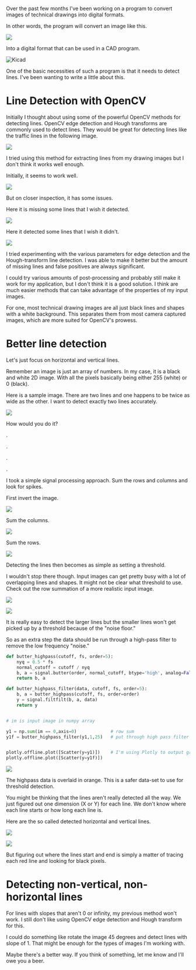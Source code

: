 

Over the past few months I've been working on a program to convert images of technical drawings into digital formats.

In other words, the program will convert an image like this.

![](https://i.imgur.com/bfyBpuC.png)

Into a digital format that can be used in a CAD program.

![Kicad](https://i.imgur.com/z70Ivf3.png)

One of the basic necessities of such a program is that it needs to detect lines.  I've been wanting to write a little about this.

# Line Detection with OpenCV

Initially I thought about using some of the powerful OpenCV methods for detecting lines.  OpenCV edge detection and Hough transforms
are commonly used to detect lines.  They would be great for detecting lines like the traffic lines in the following image.

[<img src="https://i.imgur.com/zhFsvth.png">](https://i.imgur.com/zhFsvth.png)

I tried using this method for extracting lines from my drawing images but I don't think it works well enough.

Initially, it seems to work well.

![](https://i.imgur.com/OYiT92A.png)

<!--Blue lines representing the detected lines are drawn over the image.-->

But on closer inspection, it has some issues.

Here it is missing some lines that I wish it detected.

![](https://i.imgur.com/5EG8YhZ.png)

Here it detected some lines that I wish it didn't.

![](https://i.imgur.com/5qvi0w7.png)

I tried experimenting with the various parameters for edge detection and the
Hough-transform line detection.  I was able to make it better but the
amount of missing lines and false positives are always significant.

I could try various amounts of post-processing and probably still make it work for my application,
but I don't think it is a good solution.  I think are much easier methods that can take advantage
of the properties of my input images.  

For one, most technical drawing images are all just black lines and shapes
with a white background.  This separates them from most camera captured images, which are more suited for OpenCV's prowess.


# Better line detection

Let's just focus on horizontal and vertical lines.

Remember an image is just an array of numbers.  In my case, it is a black and
white 2D image.  With all the pixels basically being either 255 (white) or 0
(black).

Here is a sample image.  There are two lines and
one happens to be twice as wide as the other.  I want to detect exactly two lines
accurately.

![](https://i.imgur.com/4LRnID4.png)


<!--255 255 255 255 255 255 255 255 255 255 255 255 255 255 255 255-->
<!--255 255 255 255 255 255 255 255 255 255 255 255 255 255 255 255-->
<!--255 255 255 255 255 255 255 255 255 255 255 255 255 255 255 255-->
<!--255 255   0   0 255 255 255 255 255 255 255 255 255 255 255 255-->
<!--255 255   0   0 255 255 255 255 255 255 255 255 255 255 255 255-->
<!--255 255   0   0 255 255 255 255 255 255 255 255 255 255 255 255-->
<!--255 255   0   0 255 255 255 255   0 255 255 255 255 255 255 255-->
<!--255 255   0   0 255 255   0   0   0 255 255 255 255 255 255 255-->
<!--255 255   0   0   0   0   0   0   0   0   0   0   0   0   0   0-->
<!--255 255   0   0 255 255   0   0   0 255 255 255 255 255 255 255-->
<!--255 255   0   0 255 255 255 255   0 255 255 255 255 255 255 255-->
<!--255 255   0   0 255 255 255 255 255 255 255 255 255 255 255 255-->
<!--255 255   0   0 255 255 255 255 255 255 255 255 255 255 255 255-->
<!--255 255   0   0 255 255 255 255 255 255 255 255 255 255 255 255-->
<!--255 255   0   0 255 255 255 255 255 255 255 255 255 255 255 255-->
<!--255 255   0   0 255 255 255 255 255 255 255 255 255 255 255 255-->
<!--255 255   0   0 255 255 255 255 255 255 255 255 255 255 255 255-->
<!--255 255   0   0 255 255 255 255 255 255 255 255 255 255 255 255-->


How would you do it?

.

.

.

.

I took a simple signal processing approach.  Sum the rows and columns and look for spikes.

First invert the image.

![](https://i.imgur.com/AA7SOgL.png)

  <!--0   0   0   0   0   0   0   0   0   0   0   0   0   0   0   0-->
  <!--0   0   0   0   0   0   0   0   0   0   0   0   0   0   0   0-->
  <!--0   0   0   0   0   0   0   0   0   0   0   0   0   0   0   0-->
  <!--0   0 255 255   0   0   0   0   0   0   0   0   0   0   0   0-->
  <!--0   0 255 255   0   0   0   0   0   0   0   0   0   0   0   0-->
  <!--0   0 255 255   0   0   0   0   0   0   0   0   0   0   0   0-->
  <!--0   0 255 255   0   0   0   0 255   0   0   0   0   0   0   0-->
  <!--0   0 255 255   0   0 255 255 255   0   0   0   0   0   0   0-->
  <!--0   0 255 255 255 255 255 255 255 255 255 255 255 255 255 255-->
  <!--0   0 255 255   0   0 255 255 255   0   0   0   0   0   0   0-->
  <!--0   0 255 255   0   0   0   0 255   0   0   0   0   0   0   0-->
  <!--0   0 255 255   0   0   0   0   0   0   0   0   0   0   0   0-->
  <!--0   0 255 255   0   0   0   0   0   0   0   0   0   0   0   0-->
  <!--0   0 255 255   0   0   0   0   0   0   0   0   0   0   0   0-->
  <!--0   0 255 255   0   0   0   0   0   0   0   0   0   0   0   0-->
  <!--0   0 255 255   0   0   0   0   0   0   0   0   0   0   0   0-->
  <!--0   0 255 255   0   0   0   0   0   0   0   0   0   0   0   0-->
  <!--0   0 255 255   0   0   0   0   0   0   0   0   0   0   0   0-->

<!--(the actual image has a lot more pixels)-->

Sum the columns.

![](https://i.imgur.com/2dIreef.png)

Sum the rows.

![](https://i.imgur.com/maYiWui.png)

Detecting the lines then becomes as simple as setting a threshold.  

I wouldn't stop there though.
Input images can get pretty busy with a lot of overlapping lines and shapes.  It might not be clear what
threshold to use.  Check out the row summation of a more realistic input image.

![](https://i.imgur.com/chhOSSN.png)

![](https://i.imgur.com/KPSmeHb.png)

It is really easy to detect the larger lines but the smaller lines won't get picked up by a threshold because of the "noise floor."

So as an extra step the data should be run through a high-pass filter to remove the low frequency "noise."

```python
def butter_highpass(cutoff, fs, order=5):
    nyq = 0.5 * fs
    normal_cutoff = cutoff / nyq
    b, a = signal.butter(order, normal_cutoff, btype='high', analog=False)
    return b, a

def butter_highpass_filter(data, cutoff, fs, order=5):
    b, a = butter_highpass(cutoff, fs, order=order)
    y = signal.filtfilt(b, a, data)
    return y


# im is input image in numpy array

y1 = np.sum(im == 0,axis=0)             # row sum
y1f = butter_highpass_filter(y1,1,25)   # put through high pass filter


plotly.offline.plot([Scatter(y=y1)])    # I'm using Plotly to output graphs
plotly.offline.plot([Scatter(y=y1f)])
```

![](https://i.imgur.com/jds9b3O.png)

The highpass data is overlaid in orange.  This is a safer data-set to use for threshold detection.

You might be thinking that the lines aren't really detected all the way.  We just figured out one dimension (X or Y)
for each line.  We don't know where each line starts or how long each line is.

Here are the so called detected horizontal and vertical lines.

![](https://i.imgur.com/hS52jow.png)

![](https://i.imgur.com/Et7ce0Y.png)

But figuring out where the lines start and end is simply a matter of tracing each red line and looking for black pixels.

# Detecting non-vertical, non-horizontal lines

For lines with slopes that aren't 0 or infinity, my previous method won't work.  I still don't like using
OpenCV edge detection and Hough transform for this.

I could do something like rotate the image 45 degrees and detect lines with slope of 1.  That might be enough for the types of images
I'm working with.

Maybe there's a better way.  If you think of something, let me know and I'll owe you a beer.
